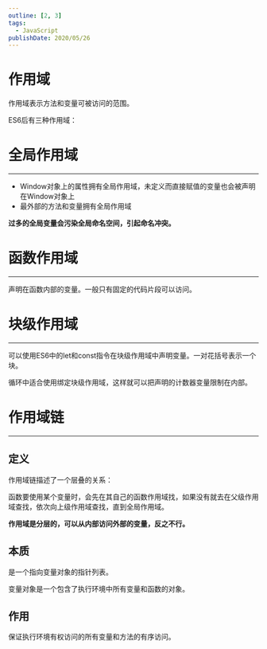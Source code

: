 ```yaml
---
outline: [2, 3]
tags: 
  - JavaScript
publishDate: 2020/05/26
---
```

# 作用域

作用域表示方法和变量可被访问的范围。

ES6后有三种作用域：

# 全局作用域

---

- Window对象上的属性拥有全局作用域，未定义而直接赋值的变量也会被声明在Window对象上
- 最外部的方法和变量拥有全局作用域

**过多的全局变量会污染全局命名空间，引起命名冲突。**

# 函数作用域

---

声明在函数内部的变量。一般只有固定的代码片段可以访问。

# 块级作用域

---

可以使用ES6中的let和const指令在块级作用域中声明变量。一对花括号表示一个块。

循环中适合使用绑定块级作用域，这样就可以把声明的计数器变量限制在内部。

# 作用域链

---

## 定义

作用域链描述了一个层叠的关系：

函数要使用某个变量时，会先在其自己的函数作用域找，如果没有就去在父级作用域查找，依次向上级作用域查找，直到全局作用域。

**作用域是分层的，可以从内部访问外部的变量，反之不行。**

## 本质

是一个指向变量对象的指针列表。

变量对象是一个包含了执行环境中所有变量和函数的对象。

## 作用

保证执行环境有权访问的所有变量和方法的有序访问。